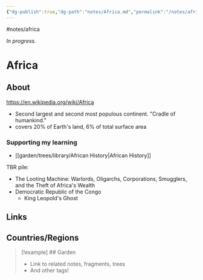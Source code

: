 ```yaml
---
{"dg-publish":true,"dg-path":"notes/Africa.md","permalink":"/notes/africa/","created":"2025-03-17T17:50:21.634-04:00","updated":"2025-03-22T21:07:13.568-04:00"}
---
```


#notes/africa

*In progress.*
# Africa 

## About
https://en.wikipedia.org/wiki/Africa
- Second largest and second most populous continent. "Cradle of humankind."
- covers 20% of Earth's land, 6% of total surface area
### Supporting my learning
- [[garden/trees/library/African History\|African History]]

TBR pile:
- The Looting Machine: Warlords, Oligarchs, Corporations, Smugglers, and the Theft of Africa's Wealth
- Democratic Republic of the Congo
	- King Leopold's Ghost
## Links

## Countries/Regions

> [!example] ## Garden
> - Link to related notes, fragments, trees
> - And other tags!

